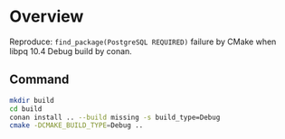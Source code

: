 # Overview

Reproduce: `find_package(PostgreSQL REQUIRED)` failure by CMake when libpq 10.4 
Debug build by conan.

## Command

```bash
mkdir build
cd build
conan install .. --build missing -s build_type=Debug
cmake -DCMAKE_BUILD_TYPE=Debug ..
```

